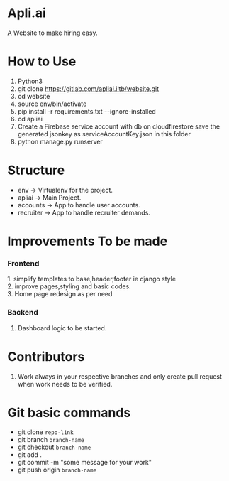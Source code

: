 # Apli.ai
A Website to make hiring easy.

# How to Use

1. Python3
2. git clone https://gitlab.com/apliai.iitb/website.git
3. cd website
4. source env/bin/activate
5. pip install -r requirements.txt --ignore-installed
6. cd apliai
7. Create a Firebase service account with db on cloudfirestore save the generated jsonkey as serviceAccountKey.json in this folder
8. python manage.py runserver

# Structure

* env -> Virtualenv for the project.
* apliai -> Main Project.
* accounts -> App to handle user accounts.
* recruiter -> App to handle recruiter demands.

# Improvements To be made

<h3> Frontend </h4>
1. simplify templates to base,header,footer ie django style <br>
2. improve pages,styling and basic codes.<br>
3. Home page redesign as per need

<h3> Backend </h3>

1. Dashboard logic to be started.

# Contributors

1. Work always in your respective branches and only create pull request when work needs to be verified.

# Git basic commands

* git clone `repo-link`
* git branch `branch-name`
* git checkout `branch-name`
* git add .
* git commit -m "some message for your work"
* git push origin `branch-name`
